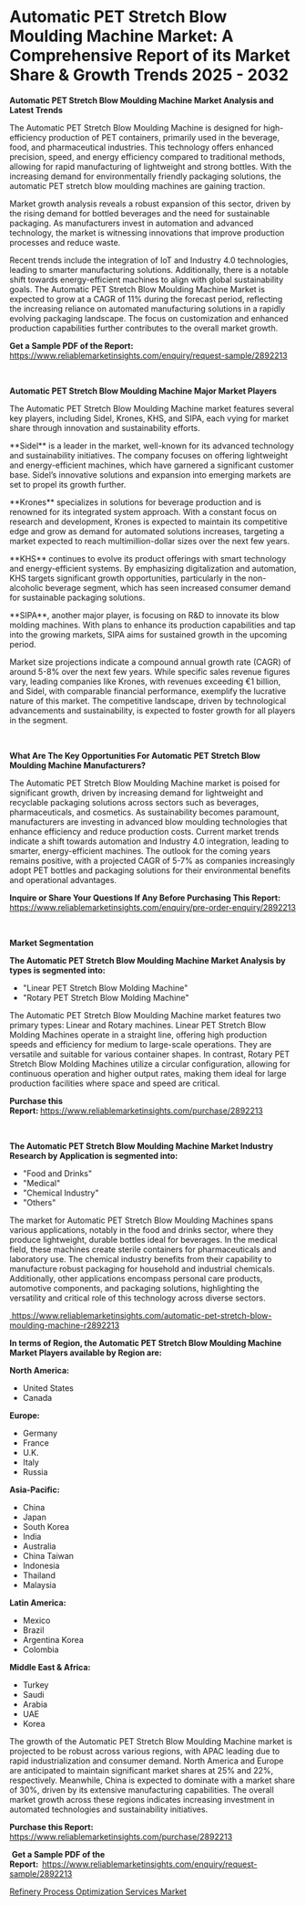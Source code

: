 <p><h1>Automatic PET Stretch Blow Moulding Machine Market: A Comprehensive Report of its Market Share & Growth Trends 2025 - 2032</h1></p><p><strong>Automatic PET Stretch Blow Moulding Machine Market Analysis and Latest Trends</strong></p>
<p><p>The Automatic PET Stretch Blow Moulding Machine is designed for high-efficiency production of PET containers, primarily used in the beverage, food, and pharmaceutical industries. This technology offers enhanced precision, speed, and energy efficiency compared to traditional methods, allowing for rapid manufacturing of lightweight and strong bottles. With the increasing demand for environmentally friendly packaging solutions, the automatic PET stretch blow moulding machines are gaining traction.</p><p>Market growth analysis reveals a robust expansion of this sector, driven by the rising demand for bottled beverages and the need for sustainable packaging. As manufacturers invest in automation and advanced technology, the market is witnessing innovations that improve production processes and reduce waste.</p><p>Recent trends include the integration of IoT and Industry 4.0 technologies, leading to smarter manufacturing solutions. Additionally, there is a notable shift towards energy-efficient machines to align with global sustainability goals. The Automatic PET Stretch Blow Moulding Machine Market is expected to grow at a CAGR of 11% during the forecast period, reflecting the increasing reliance on automated manufacturing solutions in a rapidly evolving packaging landscape. The focus on customization and enhanced production capabilities further contributes to the overall market growth.</p></p>
<p><strong>Get a Sample PDF of the Report:&nbsp;</strong> <a href="https://www.reliablemarketinsights.com/enquiry/request-sample/2892213?utm_campaign=3015&utm_medium=2&utm_source=Github&utm_content=ia&utm_term=15032025&utm_id=automatic-pet-stretch-blow-moulding-machine">https://www.reliablemarketinsights.com/enquiry/request-sample/2892213</a></p>
<p>&nbsp;</p>
<p><strong>Automatic PET Stretch Blow Moulding Machine Major Market Players</strong></p>
<p><p>The Automatic PET Stretch Blow Moulding Machine market features several key players, including Sidel, Krones, KHS, and SIPA, each vying for market share through innovation and sustainability efforts. </p><p>**Sidel** is a leader in the market, well-known for its advanced technology and sustainability initiatives. The company focuses on offering lightweight and energy-efficient machines, which have garnered a significant customer base. Sidel’s innovative solutions and expansion into emerging markets are set to propel its growth further.</p><p>**Krones** specializes in solutions for beverage production and is renowned for its integrated system approach. With a constant focus on research and development, Krones is expected to maintain its competitive edge and grow as demand for automated solutions increases, targeting a market expected to reach multimillion-dollar sizes over the next few years.</p><p>**KHS** continues to evolve its product offerings with smart technology and energy-efficient systems. By emphasizing digitalization and automation, KHS targets significant growth opportunities, particularly in the non-alcoholic beverage segment, which has seen increased consumer demand for sustainable packaging solutions.</p><p>**SIPA**, another major player, is focusing on R&D to innovate its blow molding machines. With plans to enhance its production capabilities and tap into the growing markets, SIPA aims for sustained growth in the upcoming period.</p><p>Market size projections indicate a compound annual growth rate (CAGR) of around 5-8% over the next few years. While specific sales revenue figures vary, leading companies like Krones, with revenues exceeding €1 billion, and Sidel, with comparable financial performance, exemplify the lucrative nature of this market. The competitive landscape, driven by technological advancements and sustainability, is expected to foster growth for all players in the segment.</p></p>
<p>&nbsp;</p>
<p><strong>What Are The Key Opportunities For Automatic PET Stretch Blow Moulding Machine Manufacturers?</strong></p>
<p><p>The Automatic PET Stretch Blow Moulding Machine market is poised for significant growth, driven by increasing demand for lightweight and recyclable packaging solutions across sectors such as beverages, pharmaceuticals, and cosmetics. As sustainability becomes paramount, manufacturers are investing in advanced blow moulding technologies that enhance efficiency and reduce production costs. Current market trends indicate a shift towards automation and Industry 4.0 integration, leading to smarter, energy-efficient machines. The outlook for the coming years remains positive, with a projected CAGR of 5-7% as companies increasingly adopt PET bottles and packaging solutions for their environmental benefits and operational advantages.</p></p>
<p><strong>Inquire or Share Your Questions If Any Before Purchasing This Report:</strong> <a href="https://www.reliablemarketinsights.com/enquiry/pre-order-enquiry/2892213?utm_campaign=3015&utm_medium=2&utm_source=Github&utm_content=ia&utm_term=15032025&utm_id=automatic-pet-stretch-blow-moulding-machine">https://www.reliablemarketinsights.com/enquiry/pre-order-enquiry/2892213</a></p>
<p>&nbsp;</p>
<p><strong>Market Segmentation</strong></p>
<p><strong>The Automatic PET Stretch Blow Moulding Machine Market Analysis by types is segmented into:</strong></p>
<p><ul><li>"Linear PET Stretch Blow Molding Machine"</li><li>"Rotary PET Stretch Blow Molding Machine"</li></ul></p>
<p><p>The Automatic PET Stretch Blow Moulding Machine market features two primary types: Linear and Rotary machines. Linear PET Stretch Blow Molding Machines operate in a straight line, offering high production speeds and efficiency for medium to large-scale operations. They are versatile and suitable for various container shapes. In contrast, Rotary PET Stretch Blow Molding Machines utilize a circular configuration, allowing for continuous operation and higher output rates, making them ideal for large production facilities where space and speed are critical.</p></p>
<p><strong>Purchase this Report:&nbsp;</strong><a href="https://www.reliablemarketinsights.com/purchase/2892213?utm_campaign=3015&utm_medium=2&utm_source=Github&utm_content=ia&utm_term=15032025&utm_id=automatic-pet-stretch-blow-moulding-machine">https://www.reliablemarketinsights.com/purchase/2892213</a></p>
<p>&nbsp;</p>
<p><strong>The Automatic PET Stretch Blow Moulding Machine Market Industry Research by Application is segmented into:</strong></p>
<p><ul><li>"Food and Drinks"</li><li>"Medical"</li><li>"Chemical Industry"</li><li>"Others"</li></ul></p>
<p><p>The market for Automatic PET Stretch Blow Moulding Machines spans various applications, notably in the food and drinks sector, where they produce lightweight, durable bottles ideal for beverages. In the medical field, these machines create sterile containers for pharmaceuticals and laboratory use. The chemical industry benefits from their capability to manufacture robust packaging for household and industrial chemicals. Additionally, other applications encompass personal care products, automotive components, and packaging solutions, highlighting the versatility and critical role of this technology across diverse sectors.</p></p>
<p><a href="https://www.reliablemarketinsights.com/automatic-pet-stretch-blow-moulding-machine-r2892213?utm_campaign=3015&utm_medium=2&utm_source=Github&utm_content=ia&utm_term=15032025&utm_id=automatic-pet-stretch-blow-moulding-machine">&nbsp;https://www.reliablemarketinsights.com/automatic-pet-stretch-blow-moulding-machine-r2892213</a></p>
<p><strong>In terms of Region, the Automatic PET Stretch Blow Moulding Machine Market Players available by Region are:</strong></p>
<p>
    <p> <strong> North America: </strong>
        <ul>
            <li>United States</li>
            <li>Canada</li>
        </ul>
        </p> 
    <p> <strong> Europe: </strong>
        <ul>
            <li>Germany</li>
            <li>France</li>
            <li>U.K.</li>
            <li>Italy</li>
            <li>Russia</li>
        </ul>
        </p> 
    <p> <strong> Asia-Pacific: </strong>
        <ul>
            <li>China</li>
            <li>Japan</li>
            <li>South Korea</li>
            <li>India</li>
            <li>Australia</li>
            <li>China Taiwan</li>
            <li>Indonesia</li>
            <li>Thailand</li>
            <li>Malaysia</li>
        </ul>
        </p> 
    <p> <strong> Latin America: </strong>
        <ul>
            <li>Mexico</li>
            <li>Brazil</li>
            <li>Argentina Korea</li>
            <li>Colombia</li>
        </ul>
        </p> 
    <p> <strong> Middle East & Africa: </strong>
        <ul>
            <li>Turkey</li>
            <li>Saudi</li>
            <li>Arabia</li>
            <li>UAE</li>
            <li>Korea</li>
        </ul>
    </p>
    </p>
<p><p>The growth of the Automatic PET Stretch Blow Moulding Machine market is projected to be robust across various regions, with APAC leading due to rapid industrialization and consumer demand. North America and Europe are anticipated to maintain significant market shares at 25% and 22%, respectively. Meanwhile, China is expected to dominate with a market share of 30%, driven by its extensive manufacturing capabilities. The overall market growth across these regions indicates increasing investment in automated technologies and sustainability initiatives.</p></p>
<p><strong>Purchase this Report: </strong><a href="https://www.reliablemarketinsights.com/purchase/2892213?utm_campaign=3015&utm_medium=2&utm_source=Github&utm_content=ia&utm_term=15032025&utm_id=automatic-pet-stretch-blow-moulding-machine">https://www.reliablemarketinsights.com/purchase/2892213</a></p>
<p>&nbsp;<strong>Get a Sample PDF of the Report:&nbsp;&nbsp;</strong><a href="https://www.reliablemarketinsights.com/enquiry/request-sample/2892213?utm_campaign=3015&utm_medium=2&utm_source=Github&utm_content=ia&utm_term=15032025&utm_id=automatic-pet-stretch-blow-moulding-machine">https://www.reliablemarketinsights.com/enquiry/request-sample/2892213</a></p>
<p><strong></strong></p>
<p><p><a href="https://github.com/saroarmaicky/Market-Research-Report-List-1/blob/main/refinery-process-optimization-services-market.md?utm_campaign=3015&utm_medium=2&utm_source=Github&utm_content=ia&utm_term=15032025&utm_id=automatic-pet-stretch-blow-moulding-machine">Refinery Process Optimization Services Market</a></p></p>